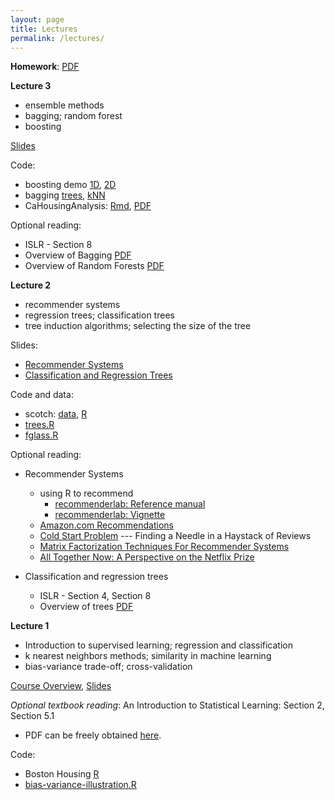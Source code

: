 ```yaml
---
layout: page
title: Lectures
permalink: /lectures/
---
```


**Homework**: [PDF](https://piazza.com/class_profile/get_resource/izev9lpuf6f6bc/j633b709f8n2jx)

**Lecture 3**

* ensemble methods
* bagging; random forest
* boosting

[Slides](https://piazza.com/class_profile/get_resource/izev9lpuf6f6bc/j631whfi6y4o2)

Code: 

* boosting demo [1D](https://raw.githubusercontent.com/ChicagoBoothML/ML2016/master/code/lec03/boosting_demo_1D.R), [2D](https://raw.githubusercontent.com/ChicagoBoothML/ML2016/master/code/lec03/boosting_demo_2D.R)
* bagging [trees](https://raw.githubusercontent.com/ChicagoBoothML/ML2016/master/code/lec03/tree-bagging.R), [kNN](https://raw.githubusercontent.com/ChicagoBoothML/ML2016/master/code/lec03/knn-bagging.R)
* CaHousingAnalysis: [Rmd](https://raw.githubusercontent.com/ChicagoBoothML/ML2016/master/code/lec03/CaHousingAnalysis.Rmd), [PDF](https://github.com/ChicagoBoothML/ML2016/raw/master/code/lec03/CaHousingAnalysis.pdf)

Optional reading: 

* ISLR - Section 8
* Overview of Bagging [PDF](http://statistics.berkeley.edu/sites/default/files/tech-reports/421.pdf)
* Overview of Random Forests [PDF](https://www.stat.berkeley.edu/~breiman/RandomForests/cc_home.htm)


**Lecture 2**

* recommender systems
* regression trees; classification trees
* tree induction algorithms; selecting the size of the tree

Slides:

* [Recommender Systems](https://piazza.com/class_profile/get_resource/izev9lpuf6f6bc/j61ni5xfuii1sj)
* [Classification and Regression Trees](https://piazza.com/class_profile/get_resource/izev9lpuf6f6bc/j61niiyiyeo1va)

Code and data:

* scotch: [data](https://raw.githubusercontent.com/mlakolar/BUS41000/master/data/scotch.csv), [R](https://raw.githubusercontent.com/mlakolar/BUS41000/master/data/scotch.R)
* [trees.R](https://raw.githubusercontent.com/ChicagoBoothML/ML2016/master/code/trees.R)
* [fglass.R](https://raw.githubusercontent.com/ChicagoBoothML/ML2016/master/code/fglass.R) 

Optional reading: 

* Recommender Systems

  * using R to recommend
    + [recommenderlab: Reference manual](https://cran.r-project.org/web/packages/recommenderlab/recommenderlab.pdf)   
    + [recommenderlab: Vignette](https://cran.r-project.org/web/packages/recommenderlab/vignettes/recommenderlab.pdf)   
  * [Amazon.com Recommendations](http://www.cs.umd.edu/~samir/498/Amazon-Recommendations.pdf) 
  * [Cold Start Problem](https://pdfs.semanticscholar.org/44af/1071f2b943b178ea8259e14fb0c722a3bcd4.pdf) ---  Finding a Needle in a Haystack of Reviews    
  * [Matrix Factorization Techniques For Recommender Systems](https://datajobs.com/data-science-repo/Recommender-Systems-%5BNetflix%5D.pdf)
  * [All Together Now: A Perspective on the Netflix Prize](http://dx.doi.org/10.1080/09332480.2010.10739787)

* Classification and regression trees

  * ISLR - Section 4, Section 8
  * Overview of trees [PDF](http://www.ise.bgu.ac.il/faculty/liorr/hbchap9.pdf)



**Lecture 1**

* Introduction to supervised learning; regression and classification
* k nearest neighbors methods; similarity in machine learning
* bias-variance trade-off; cross-validation

[Course Overview](https://piazza.com/class_profile/get_resource/izev9lpuf6f6bc/j5ygjld9mu26re),
[Slides](https://piazza.com/class_profile/get_resource/izev9lpuf6f6bc/j5ygjbkr1qa6pk)  

_Optional textbook reading_: An Introduction to Statistical Learning: Section 2, Section 5.1

* PDF can be freely obtained [here](http://www-bcf.usc.edu/~gareth/ISL/).

Code: 

* Boston Housing [R](https://raw.githubusercontent.com/ChicagoBoothML/ML2016/master/code/Boston_knn.R)
* [bias-variance-illustration.R](https://raw.githubusercontent.com/ChicagoBoothML/ML2016/master/code/bias-variance-illustration.R)

<!---

**Lecture 2**

* linear models for regression and classification; logistic regression
* modern methods for variable selection; ridge regression and lasso

**Lecture 3**

* regression trees; classification trees
* tree induction algorithms; selecting the size of the tree

**Lecture 4**

* evaluating classifiers; confusion matrix
* expected value framework
* profit and lift curves


--->
